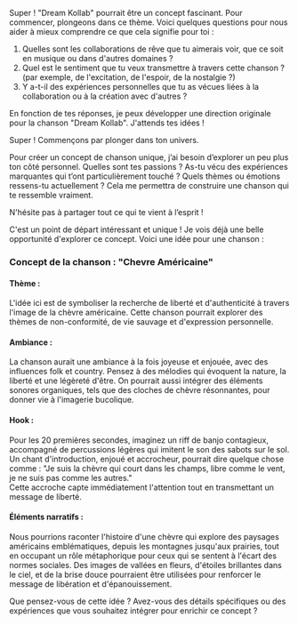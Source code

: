 

Super ! "Dream Kollab" pourrait être un concept fascinant. Pour commencer, plongeons dans ce thème. Voici quelques questions pour nous aider à mieux comprendre ce que cela signifie pour toi :

1. Quelles sont les collaborations de rêve que tu aimerais voir, que ce soit en musique ou dans d'autres domaines ?
2. Quel est le sentiment que tu veux transmettre à travers cette chanson ? (par exemple, de l'excitation, de l'espoir, de la nostalgie ?)
3. Y a-t-il des expériences personnelles que tu as vécues liées à la collaboration ou à la création avec d'autres ?

En fonction de tes réponses, je peux développer une direction originale pour la chanson "Dream Kollab". J'attends tes idées !

Super ! Commençons par plonger dans ton univers.

Pour créer un concept de chanson unique, j’ai besoin d’explorer un peu plus ton côté personnel. Quelles sont tes passions ? As-tu vécu des expériences marquantes qui t’ont particulièrement touché ? Quels thèmes ou émotions ressens-tu actuellement ? Cela me permettra de construire une chanson qui te ressemble vraiment.

N'hésite pas à partager tout ce qui te vient à l’esprit !

C'est un point de départ intéressant et unique ! Je vois déjà une belle opportunité d'explorer ce concept. Voici une idée pour une chanson :

### **Concept de la chanson : "Chevre Américaine"**

#### **Thème :**
L'idée ici est de symboliser la recherche de liberté et d'authenticité à travers l'image de la chèvre américaine. Cette chanson pourrait explorer des thèmes de non-conformité, de vie sauvage et d'expression personnelle.

#### **Ambiance :**
La chanson aurait une ambiance à la fois joyeuse et enjouée, avec des influences folk et country. Pensez à des mélodies qui évoquent la nature, la liberté et une légèreté d'être. On pourrait aussi intégrer des éléments sonores organiques, tels que des cloches de chèvre résonnantes, pour donner vie à l'imagerie bucolique.

#### **Hook :**
Pour les 20 premières secondes, imaginez un riff de banjo contagieux, accompagné de percussions légères qui imitent le son des sabots sur le sol. Un chant d'introduction, enjoué et accrocheur, pourrait dire quelque chose comme : 
"Je suis la chèvre qui court dans les champs, libre comme le vent, je ne suis pas comme les autres."  
Cette accroche capte immédiatement l'attention tout en transmettant un message de liberté.

#### **Éléments narratifs :**
Nous pourrions raconter l'histoire d'une chèvre qui explore des paysages américains emblématiques, depuis les montagnes jusqu'aux prairies, tout en occupant un rôle métaphorique pour ceux qui se sentent à l'écart des normes sociales. Des images de vallées en fleurs, d'étoiles brillantes dans le ciel, et de la brise douce pourraient être utilisées pour renforcer le message de libération et d'épanouissement.

Que pensez-vous de cette idée ? Avez-vous des détails spécifiques ou des expériences que vous souhaitez intégrer pour enrichir ce concept ?